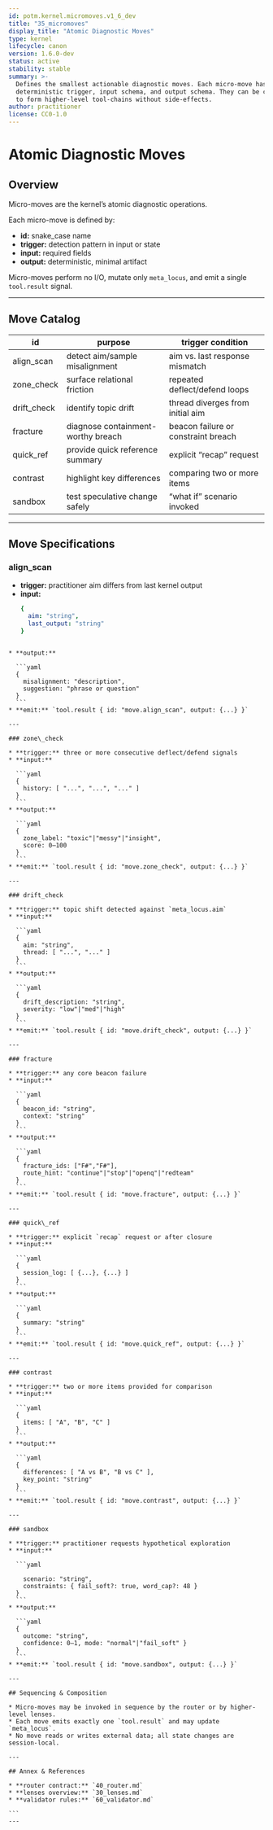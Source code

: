 ```yaml
---
id: potm.kernel.micromoves.v1_6_dev
title: "35_micromoves"
display_title: "Atomic Diagnostic Moves"
type: kernel
lifecycle: canon
version: 1.6.0-dev
status: active
stability: stable
summary: >-
  Defines the smallest actionable diagnostic moves. Each micro-move has a
  deterministic trigger, input schema, and output schema. They can be chained
  to form higher-level tool-chains without side-effects.
author: practitioner
license: CC0-1.0
---
```


# Atomic Diagnostic Moves

## Overview

Micro-moves are the kernel’s atomic diagnostic operations.  

Each micro-move is defined by:

- **id:** snake_case name  
- **trigger:** detection pattern in input or state  
- **input:** required fields  
- **output:** deterministic, minimal artifact  

Micro-moves perform no I/O, mutate only `meta_locus`, and emit a single `tool.result` signal.

---

## Move Catalog

| id          | purpose                            | trigger condition                  |
|-------------|------------------------------------|------------------------------------|
| align_scan  | detect aim/sample misalignment     | aim vs. last response mismatch     |
| zone_check  | surface relational friction        | repeated deflect/defend loops      |
| drift_check | identify topic drift               | thread diverges from initial aim   |
| fracture    | diagnose containment-worthy breach | beacon failure or constraint breach|
| quick_ref   | provide quick reference summary    | explicit “recap” request           |
| contrast    | highlight key differences          | comparing two or more items        |
| sandbox     | test speculative change safely     | “what if” scenario invoked         |

---

## Move Specifications

### align_scan

- **trigger:** practitioner aim differs from last kernel output  
- **input:**  
  ```yaml
  {
    aim: "string",
    last_output: "string"
  }
````

* **output:**

  ```yaml
  {
    misalignment: "description",
    suggestion: "phrase or question"
  }
  ```
* **emit:** `tool.result { id: "move.align_scan", output: {...} }`

---

### zone\_check

* **trigger:** three or more consecutive deflect/defend signals
* **input:**

  ```yaml
  {
    history: [ "...", "...", "..." ]
  }
  ```
* **output:**

  ```yaml
  {
    zone_label: "toxic"|"messy"|"insight",
    score: 0–100
  }
  ```
* **emit:** `tool.result { id: "move.zone_check", output: {...} }`

---

### drift_check

* **trigger:** topic shift detected against `meta_locus.aim`
* **input:**

  ```yaml
  {
    aim: "string",
    thread: [ "...", "..." ]
  }
  ```
* **output:**

  ```yaml
  {
    drift_description: "string",
    severity: "low"|"med"|"high"
  }
  ```
* **emit:** `tool.result { id: "move.drift_check", output: {...} }`

---

### fracture

* **trigger:** any core beacon failure
* **input:**

  ```yaml
  {
    beacon_id: "string",
    context: "string"
  }
  ```
* **output:**

  ```yaml
  {
    fracture_ids: ["F#","F#"],
    route_hint: "continue"|"stop"|"openq"|"redteam"
  }
  ```
* **emit:** `tool.result { id: "move.fracture", output: {...} }`

---

### quick\_ref

* **trigger:** explicit `recap` request or after closure
* **input:**

  ```yaml
  {
    session_log: [ {...}, {...} ]
  }
  ```
* **output:**

  ```yaml
  {
    summary: "string"
  }
  ```
* **emit:** `tool.result { id: "move.quick_ref", output: {...} }`

---

### contrast

* **trigger:** two or more items provided for comparison
* **input:**

  ```yaml
  {
    items: [ "A", "B", "C" ]
  }
  ```
* **output:**

  ```yaml
  {
    differences: [ "A vs B", "B vs C" ],
    key_point: "string"
  }
  ```
* **emit:** `tool.result { id: "move.contrast", output: {...} }`

---

### sandbox

* **trigger:** practitioner requests hypothetical exploration
* **input:**

  ```yaml

    scenario: "string",
    constraints: { fail_soft?: true, word_cap?: 48 }
  }  
  ```
* **output:**

  ```yaml
  {
    outcome: "string",
    confidence: 0–1, mode: "normal"|"fail_soft" }
  }
  ```
* **emit:** `tool.result { id: "move.sandbox", output: {...} }`

---

## Sequencing & Composition

* Micro-moves may be invoked in sequence by the router or by higher-level lenses.
* Each move emits exactly one `tool.result` and may update `meta_locus`.
* No move reads or writes external data; all state changes are session-local.

---

## Annex & References

* **router contract:** `40_router.md`
* **lenses overview:** `30_lenses.md`
* **validator rules:** `60_validator.md`

```
---
